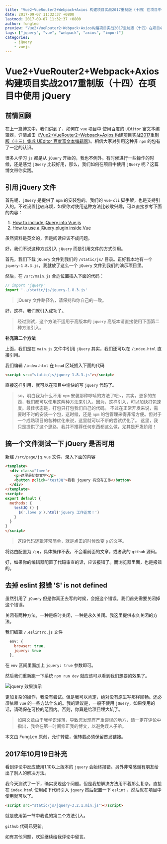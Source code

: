 ```yaml
---
title: "Vue2+VueRouter2+Webpack+Axios 构建项目实战2017重制版（十四）在项目中使用 jQuery"
date: 2017-09-07 11:32:37 +0800
lastmod: 2017-09-07 11:32:37 +0800
author: fungleo
preview: "Vue2+VueRouter2+Webpack+Axios构建项目实战2017重制版（十四）在项目中使用jQuery前情回顾在上一篇博文中，我们讲到了，如何在vue项目中使用百度的UEditor富文本编辑器，详情点击《Vue2+VueRouter2+Webpack+Axios构建项目实战2017重制版（十三）集成UEditor百度富文本编辑器》。相信大家对引用这种非npm的包"
tags: ["jquery", "vue", "webpack", "axios", "import"]
categories:
    - jQuery
    - vuejs
---
```


# Vue2+VueRouter2+Webpack+Axios 构建项目实战2017重制版（十四）在项目中使用 jQuery

## 前情回顾

在上一篇博文中，我们讲到了，如何在 `vue` 项目中 使用百度的 `UEditor` 富文本编辑器，详情点击《[Vue2+VueRouter2+Webpack+Axios 构建项目实战2017重制版（十三）集成 UEditor 百度富文本编辑器](http://blog.csdn.net/fungleo/article/details/77867583)》。相信大家对引用这种非 `npm` 的包有了一定的认识。

很多人学习 `js` 都是从 `jQuery` 开始的，我也不例外。有时候进行一些操作的时候，还是感觉 `jQuery` 比较好用，那么，我们如何在项目中使用 `jQuery` 呢？这篇博文带你实践。

## 引用 jQuery 文件

首先呢，`jQuery` 是提供了 `npm` 的安装包的。我们的 `vue-cli` 脚手架，也是支持引入的。不过设置比较麻烦，如果你对使用这种方法比较敢兴趣，可以直接参考下面的内容：

1. [How to include jQuery into Vue.js](https://maketips.net/tip/223/how-to-include-jquery-into-vuejs)
2. [How to use a jQuery plugin inside Vue](https://stackoverflow.com/questions/37928998/how-to-use-a-jquery-plugin-inside-vue#39653758)

虽然资料是英文的，但是阅读应该不成问题。

好，我们不说这种方式引入 `jQuery` 而是引用文件的方式引用。

首先，我们下载 `jQuery` 文件到我们的 `/static/js/` 目录。正好我本地有一个 `jquery-1.8.3.js`，我就放了这么一个 `jQuery` 文件到我们的演示项目里。

然后，在 `/src/main.js` 合适位置插入下面的代码：

```js
// import 'jquery'
import '../static/js/jquery-1.8.3.js'
```

> jQuery 文件路径名，请保持和你自己的一致。

好，这样，我们就引入成功了。

> 经过测试，这个方法不适用于高版本的 `jquery` 高版本请直接使用下面第二种方法引入。

**补充第二个方法**

上面，我们是在 `main.js` 文件中引用 `jQuery` 其实，我们还可以在 `/index.html` 直接引用。

我们编辑 `/index.html` 在 `head` 区域插入下面的代码

```html
<script src="static/js/jquery-1.8.3.js"></script>
```
直接这样引用，就可以在项目中愉快的写 `jquery` 代码了。

> so，明白我为什么不用 `npm` 安装那种啰嗦的方法了吧~，其实，更多的东西，我们都可以使用这两种方法来引入。因为，这样引入，可以加快打包速度。最佳状态是，打包只打包我们自己的代码。
> 不过在正常开发来说，需要时不时的安装一个包，这时候，还是 `npm` 的包管理来得非常方便。但对于一个成熟项目的各种优化来说，这里就可以不断的尝试优化了。
> 这里，我只是提供了这个思路，我并不推荐任何东西都这么做，尤其是开发阶段！

## 搞一个文件测试一下 jQuery 是否可用

新建 `/src/page/jq.vue` 文件，录入下面的内容

```html
<template>
  <div class="love">
    <p>这里是初始文字</p>
    <button @click="testJQ">看看 jquery 有没有工作</button>
  </div>
</template>
<script>
export default {
  methods: {
    testJQ () {
      $('.love p').html('jquery 工作正常！')
    }
  }
}
</script>
```
> 这段代码逻辑非常简单，就是点击的时候改变 `p` 的文字。

将路由配置为 `/jq`，具体操作不表，不会看前面的文章，或者我的 `github` 源码。

好，如果你的编辑器配置了代码审查的话，应该报错了。而浏览器里面，也是报错的。

## 去掉 eslint 报错 '$' is not defined

虽然引用了 `jQuery` 但是你真正去写的时候，会报这个错误。我们首先需要关闭掉这个错误。

关闭有两种方法，一种是临时关闭，一种是永久关闭。我这里提供永久关闭的方法。

我们编辑 `/.eslintrc.js` 文件

```js
  env: {
    browser: true,
    jquery: true
  },
```
在 `env` 区间里面加上 `jquery: true` 参数即可。

然后我们重新跑一下系统 `npm run dev` 就应该可以看到我们想要的效果了。

![jquery 效果演示](http://img.blog.csdn.net/20170907110931175?watermark/2/text/aHR0cDovL2Jsb2cuY3Nkbi5uZXQvRnVuZ0xlbw==/font/5a6L5L2T/fontsize/400/fill/I0JBQkFCMA==/dissolve/70/gravity/SouthEast)

更加复杂的操作，我没有尝试。但是我可以肯定，绝对没有原生写那样顺畅。还必须依赖 `vue` 的一些方法什么的。我的建议是，一般不使用 `jQuery`，如果使用的话，请确保在可控的范围内。否则，你算是给项目埋大坑了。

> 如果文章由于我学识浅薄，导致您发现有严重谬误的地方，请一定在评论中指出，我会在第一时间修正我的博文，以避免误人子弟。

本文由 FungLeo 原创，允许转载，但转载必须保留首发链接。

## 2017年10月19日补充

看到评论中反应使用1.10以上版本的 `jquery` 会始终报错。另外非常感谢有朋友给出了别人的解决方法。

我今天测试了一下，确实发现这个问题。但是我想解决方法用不着那么复杂。直接在 `index.html` 使用如下代码引入 `jquery` 然后配置一下 `eslint` ，然后就在项目中使用就可以了。

```html
<script src="static/js/jquery-3.2.1.min.js"></script>
```
就是使用第一节中我说的第二个方法引入。

`github` 代码已更新。

如有其他问题，欢迎继续给我评论中留言。


